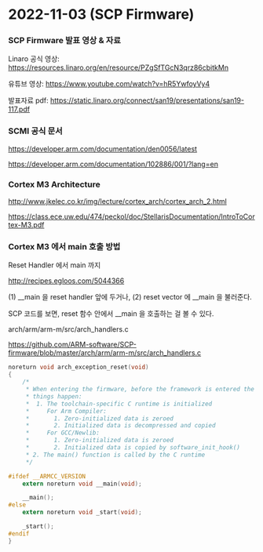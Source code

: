 # 2022-11-03 (SCP Firmware)

### SCP Firmware 발표 영상 & 자료

Linaro 공식 영상: https://resources.linaro.org/en/resource/PZgSfTGcN3qrz86cbitkMn

유튜브 영상: https://www.youtube.com/watch?v=hR5YwfoyVy4

발표자료 pdf: https://static.linaro.org/connect/san19/presentations/san19-117.pdf



### SCMI 공식 문서

https://developer.arm.com/documentation/den0056/latest

https://developer.arm.com/documentation/102886/001/?lang=en



### Cortex M3 Architecture

http://www.jkelec.co.kr/img/lecture/cortex_arch/cortex_arch_2.html

https://class.ece.uw.edu/474/peckol/doc/StellarisDocumentation/IntroToCortex-M3.pdf



### Cortex M3 에서 main 호출 방법

Reset Handler 에서 main 까지

http://recipes.egloos.com/5044366

(1) \_\_main 을 reset handler 앞에 두거나, (2) reset vector 에 \_\_main 을 불러준다.

SCP 코드를 보면, reset 함수 안에서 \_\_main 을 호출하는 걸 볼 수 있다.

arch/arm/arm-m/src/arch_handlers.c

https://github.com/ARM-software/SCP-firmware/blob/master/arch/arm/arm-m/src/arch_handlers.c

```c
noreturn void arch_exception_reset(void)
{
    /*
     * When entering the firmware, before the framework is entered the following
     * things happen:
     *  1. The toolchain-specific C runtime is initialized
     *     For Arm Compiler:
     *       1. Zero-initialized data is zeroed
     *       2. Initialized data is decompressed and copied
     *     For GCC/Newlib:
     *       1. Zero-initialized data is zeroed
     *       2. Initialized data is copied by software_init_hook()
     * 2. The main() function is called by the C runtime
     */

#ifdef __ARMCC_VERSION
    extern noreturn void __main(void);

    __main();
#else
    extern noreturn void _start(void);

    _start();
#endif
}
```

